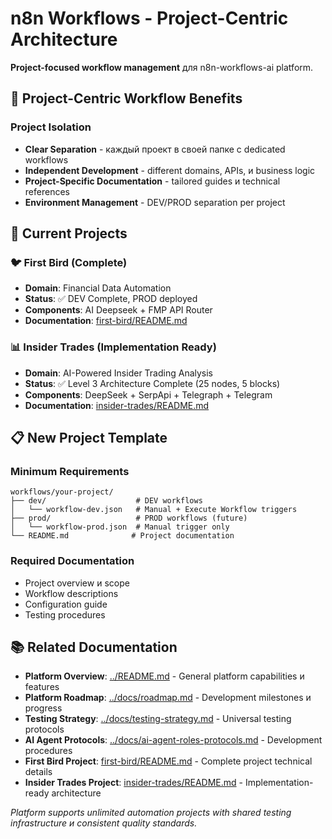 # n8n Workflows - Project-Centric Architecture

**Project-focused workflow management** для n8n-workflows-ai platform.

## 🎯 **Project-Centric Workflow Benefits**

### **Project Isolation**
- **Clear Separation** - каждый проект в своей папке с dedicated workflows
- **Independent Development** - different domains, APIs, и business logic
- **Project-Specific Documentation** - tailored guides и technical references
- **Environment Management** - DEV/PROD separation per project

## 🚀 Current Projects

### 🐦 First Bird (Complete)
- **Domain**: Financial Data Automation  
- **Status**: ✅ DEV Complete, PROD deployed
- **Components**: AI Deepseek + FMP API Router
- **Documentation**: [first-bird/README.md](first-bird/README.md)

### 📊 Insider Trades (Implementation Ready)
- **Domain**: AI-Powered Insider Trading Analysis
- **Status**: ✅ Level 3 Architecture Complete (25 nodes, 5 blocks)
- **Components**: DeepSeek + SerpApi + Telegraph + Telegram
- **Documentation**: [insider-trades/README.md](insider-trades/README.md)

## 📋 New Project Template

### Minimum Requirements
```
workflows/your-project/
├── dev/                    # DEV workflows
│   └── workflow-dev.json   # Manual + Execute Workflow triggers
├── prod/                   # PROD workflows (future)
│   └── workflow-prod.json  # Manual trigger only
└── README.md              # Project documentation
```

### Required Documentation
- Project overview и scope
- Workflow descriptions
- Configuration guide
- Testing procedures

## 📚 **Related Documentation**

- **Platform Overview**: [../README.md](../README.md) - General platform capabilities и features
- **Platform Roadmap**: [../docs/roadmap.md](../docs/roadmap.md) - Development milestones и progress
- **Testing Strategy**: [../docs/testing-strategy.md](../docs/testing-strategy.md) - Universal testing protocols
- **AI Agent Protocols**: [../docs/ai-agent-roles-protocols.md](../docs/ai-agent-roles-protocols.md) - Development procedures
- **First Bird Project**: [first-bird/README.md](first-bird/README.md) - Complete project technical details
- **Insider Trades Project**: [insider-trades/README.md](insider-trades/README.md) - Implementation-ready architecture

*Platform supports unlimited automation projects with shared testing infrastructure и consistent quality standards.*